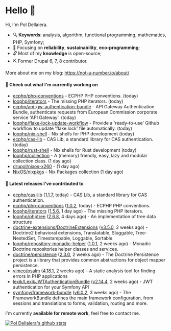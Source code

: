 # Hello 👋

Hi, I'm Pol Dellaiera.

- 🔍 **Keywords**: analysis, algorithm, functional programming, mathematics, PHP, Symfony;
- 🎯 Focusing on **reliability**, **sustainability**, **eco-programming**;
- 🔓 Most of my **knowledge** is open-source;
- ⛏️ Former Drupal 6, 7, 8 contributor.

More about me on my blog: https://not-a-number.io/about/

#### 👷 Check out what I'm currently working on

- [ecphp/php-conventions](https://github.com/ecphp/php-conventions) - ECPHP PHP conventions. (today)
- [loophp/iterators](https://github.com/loophp/iterators) - The missing PHP iterators. (today)
- [ecphp/api-gw-authentication-bundle](https://github.com/ecphp/api-gw-authentication-bundle) - API Gateway Authentication Bundle, authenticate requests from European Commission corporate service &#39;API Gateway&#39;. (today)
- [loophp/flake-lock-update-workflow](https://github.com/loophp/flake-lock-update-workflow) - Provide a &#39;ready-to-use&#39; Github workflow to update &#39;flake.lock&#39; file automatically. (today)
- [loophp/nix-shell](https://github.com/loophp/nix-shell) - Nix shells for PHP development (today)
- [ecphp/cas-lib](https://github.com/ecphp/cas-lib) - CAS Lib, a standard library for CAS authentication. (today)
- [loophp/rust-shell](https://github.com/loophp/rust-shell) - Nix shells for Rust development (today)
- [loophp/collection](https://github.com/loophp/collection) - A (memory) friendly, easy, lazy and modular collection class. (1 day ago)
- [drupol/nixos-x260](https://github.com/drupol/nixos-x260) -  (1 day ago)
- [NixOS/nixpkgs](https://github.com/NixOS/nixpkgs) - Nix Packages collection (1 day ago)

#### 🔭 Latest releases I've contributed to

- [ecphp/cas-lib](https://github.com/ecphp/cas-lib) ([1.1.7](https://github.com/ecphp/cas-lib/releases/tag/1.1.7), today) - CAS Lib, a standard library for CAS authentication.
- [ecphp/php-conventions](https://github.com/ecphp/php-conventions) ([1.0.2](https://github.com/ecphp/php-conventions/releases/tag/1.0.2), today) - ECPHP PHP conventions.
- [loophp/iterators](https://github.com/loophp/iterators) ([1.5.6](https://github.com/loophp/iterators/releases/tag/1.5.6), 1 day ago) - The missing PHP iterators.
- [loophp/phptree](https://github.com/loophp/phptree) ([2.6.8](https://github.com/loophp/phptree/releases/tag/2.6.8), 4 days ago) - An implementation of tree data structure
- [doctrine-extensions/DoctrineExtensions](https://github.com/doctrine-extensions/DoctrineExtensions) ([v3.5.0](https://github.com/doctrine-extensions/DoctrineExtensions/releases/tag/v3.5.0), 2 weeks ago) - Doctrine2 behavioral extensions, Translatable, Sluggable, Tree-NestedSet, Timestampable, Loggable, Sortable
- [loophp/repository-monadic-helper](https://github.com/loophp/repository-monadic-helper) ([1.0.1](https://github.com/loophp/repository-monadic-helper/releases/tag/1.0.1), 2 weeks ago) - Monadic Doctrine repositories helper classes and services.
- [doctrine/persistence](https://github.com/doctrine/persistence) ([2.3.0](https://github.com/doctrine/persistence/releases/tag/2.3.0), 2 weeks ago) - The Doctrine Persistence project is a library that provides common abstractions for object mapper persistence.
- [vimeo/psalm](https://github.com/vimeo/psalm) ([4.18.1](https://github.com/vimeo/psalm/releases/tag/4.18.1), 2 weeks ago) - A static analysis tool for finding errors in PHP applications
- [lexik/LexikJWTAuthenticationBundle](https://github.com/lexik/LexikJWTAuthenticationBundle) ([v2.14.4](https://github.com/lexik/LexikJWTAuthenticationBundle/releases/tag/v2.14.4), 2 weeks ago) - JWT authentication for your Symfony API
- [symfony/framework-bundle](https://github.com/symfony/framework-bundle) ([v6.0.2](https://github.com/symfony/framework-bundle/releases/tag/v6.0.2), 3 weeks ago) - The FrameworkBundle defines the main framework configuration, from sessions and translations to forms, validation, routing and more.

I'm currently **available for remote work**, feel free to contact me.

[![Pol Dellaiera's github stats](https://github-readme-stats.vercel.app/api?username=drupol&count_private=true&show_icons=true)](https://github.com/drupol)
